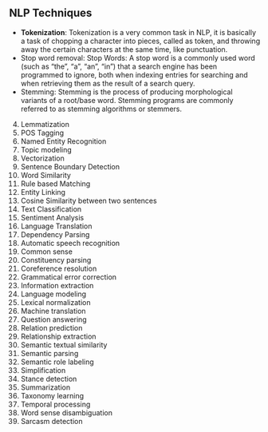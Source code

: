 ## NLP Techniques
 
* <b>Tokenization</b>: Tokenization is a very common task in NLP, it is basically a task of chopping a character into pieces, called as token, and throwing away the certain characters at the same time, like punctuation.
* Stop word removal:  Stop Words: A stop word is a commonly used word (such as “the”, “a”, “an”, “in”) that a search engine has been programmed to ignore, both when indexing entries for searching and when retrieving them as the result of a search query.
* Stemming: Stemming is the process of producing morphological variants of a root/base word. Stemming programs are commonly referred to as stemming algorithms or stemmers.
4. Lemmatization
5. POS Tagging 
6. Named Entity Recognition
7. Topic modeling
8. Vectorization
9. Sentence Boundary Detection
10. Word Similarity
11. Rule based Matching
12. Entity Linking 
13. Cosine Similarity between two sentences
14. Text Classification
15. Sentiment Analysis
16. Language Translation 
17. Dependency Parsing
18. Automatic speech recognition
19. Common sense
20. Constituency parsing
22. Coreference resolution
23. Grammatical error correction
24. Information extraction
25. Language modeling
26. Lexical normalization
27. Machine translation
28. Question answering
29. Relation prediction
30. Relationship extraction
31. Semantic textual similarity
32. Semantic parsing
33. Semantic role labeling
34. Simplification
35. Stance detection
36. Summarization
37. Taxonomy learning
38. Temporal processing
39. Word sense disambiguation
40. Sarcasm detection

